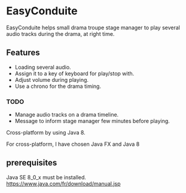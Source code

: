 # EasyConduite #

EasyConduite helps small drama troupe stage manager to play several audio tracks during the drama, at right time.

## Features ##
* Loading several audio.
* Assign it to a key of keyboard for play/stop with.
* Adjust volume during playing.
* Use a chrono for the drama timing.

### TODO ###
 * Manage audio tracks on a drama timeline.
 * Message to inform stage manager few minutes before playing.

Cross-platform by using Java 8.

For cross-platform, I have chosen Java FX and Java 8

## prerequisites ##
Java SE 8_0_x must be installed.
https://www.java.com/fr/download/manual.jsp
